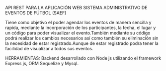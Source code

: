 API REST PARA LA APLICACIÓN WEB SISTEMA ADMINISTRATIVO DE EVENTOS DE FÚTBOL (SAEF)

Tiene como objetivo el poder agendar los eventos de manera sencilla y rapida, mediante la incorporación de los participantes, la fecha, el lugar y un código para poder visualizar el evento.También mediante su código podrá realizar los cambios necesarios así como también su eliminación sin la necesidad de estar registrado.Aunque de estar registrado podra tener la facilidad de visualizar a todos sus eventos.

HERRAMIENTAS:
Backend desarrollado con Node js utilizando el framework Express js, ORM Sequelize y Mysql.